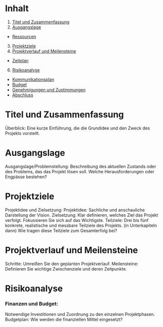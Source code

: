 <!-- Table of contents -->
# Inhalt

1. [Titel und Zusammenfassung](#titel-und-zusammenfassung)
2. [Ausgangslage](#ausgangslage)
-  [Ressourcen](#)
3. [Projektziele](#projektziele)
4. [Projektverlauf und Meilensteine](#projektverlauf-und-meilensteine)
-  [Zeitplan](#)
6. [Risikoanalyse](#risikoanalyse)
- [Kommunikationsplan](#)
- [Budget](#)
- [Genehmigungen und Zustimmungen](#)
- [Abschluss](#)

# Titel und Zusammenfassung

Überblick: Eine kurze Einführung, die die Grundidee und den Zweck des Projekts vorstellt.

# Ausgangslage

Ausgangslage/Problemstellung:
Beschreibung des aktuellen Zustands oder des Problems, das das Projekt lösen soll.
Welche Herausforderungen oder Engpässe bestehen?

# Projektziele
Projektidee und Zielsetzung:
Projektidee: Sachliche und anschauliche Darstellung der Vision.
Zielsetzung: Klar definieren, welches Ziel das Projekt verfolgt. Fokussieren Sie sich auf das Wichtigste.
Teilziele:
Drei bis fünf konkrete, realistische und messbare Teilziele des Projekts. (in Unterkapiteln dann)
Wie tragen diese Teilziele zum Gesamterfolg bei?

# Projektverlauf und Meilensteine

Schritte: Umreißen Sie den geplanten Projektverlauf.
Meilensteine: Definieren Sie wichtige Zwischenziele und deren Zeitpunkte.

# Risikoanalyse

### Finanzen und Budget:
Notwendige Investitionen und Zuordnung zu den einzelnen Projektphasen.
Budgetplan: Wie werden die finanziellen Mittel eingesetzt?